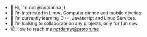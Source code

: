 - 👋 Hi, I’m not @notdanna ;)
- 👀 I’m interested in Linux, Computer cience and mobile develop.
- 🌱 I’m currently learning C++, Javascript and Linux Services.
- 💞️ I’m looking to collaborate on any projects, only for fun now.
- 📫 How to reach me notdamw@proton.me
